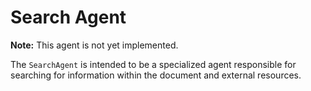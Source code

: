 # Search Agent

**Note:** This agent is not yet implemented.

The `SearchAgent` is intended to be a specialized agent responsible for searching for information within the document and external resources.
